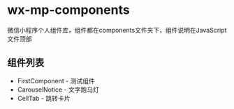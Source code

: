 # wx-mp-components
微信小程序个人组件库，组件都在components文件夹下，组件说明在JavaScript文件顶部

## 组件列表
* FirstComponent - 测试组件
* CarouselNotice - 文字跑马灯
* CellTab - 跳转卡片